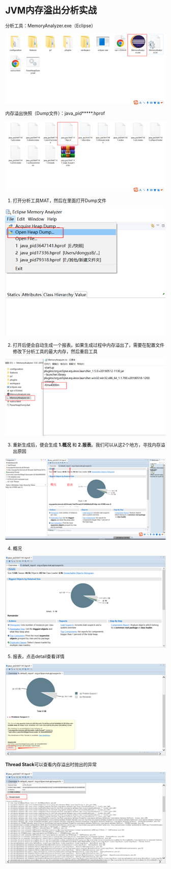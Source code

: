 # JVM内存溢出分析实战

分析工具：MemoryAnalyzer.exe（Eclipse）

![img.png](images/img.png)

内存溢出快照（Dump文件）：java_pid*****.hprof

![img_1.png](images/img_1.png)

1. 打开分析工具MAT，然后在里面打开Dump文件

![img_3.png](images/img_3.png)

2. 打开后便会自动生成一个报表。如果生成过程中内存溢出了，需要在配置文件修改下分析工具的最大内存，然后重启工具

![img_2.png](images/img_2.png)

3. 重新生成后，便会生成 **1.概况** 和 **2.报表**。我们可以从这2个地方，寻找内存溢出原因

![img_4.png](images/img_4.png)

4. 概况

![img_6.png](images/img_6.png)

5. 报表，点击detail查看详情

![img_5.png](images/img_5.png)


**Thread Stack**可以查看内存溢出时抛出的异常

![img_7.png](images/img_7.png)